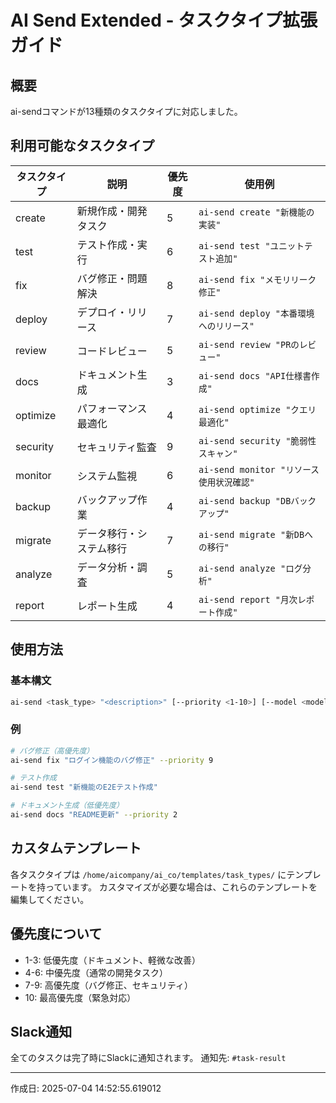 # AI Send Extended - タスクタイプ拡張ガイド

## 概要
ai-sendコマンドが13種類のタスクタイプに対応しました。

## 利用可能なタスクタイプ

| タスクタイプ | 説明 | 優先度 | 使用例 |
|------------|------|--------|--------|
| create | 新規作成・開発タスク | 5 | `ai-send create "新機能の実装"` |
| test | テスト作成・実行 | 6 | `ai-send test "ユニットテスト追加"` |
| fix | バグ修正・問題解決 | 8 | `ai-send fix "メモリリーク修正"` |
| deploy | デプロイ・リリース | 7 | `ai-send deploy "本番環境へのリリース"` |
| review | コードレビュー | 5 | `ai-send review "PRのレビュー"` |
| docs | ドキュメント生成 | 3 | `ai-send docs "API仕様書作成"` |
| optimize | パフォーマンス最適化 | 4 | `ai-send optimize "クエリ最適化"` |
| security | セキュリティ監査 | 9 | `ai-send security "脆弱性スキャン"` |
| monitor | システム監視 | 6 | `ai-send monitor "リソース使用状況確認"` |
| backup | バックアップ作業 | 4 | `ai-send backup "DBバックアップ"` |
| migrate | データ移行・システム移行 | 7 | `ai-send migrate "新DBへの移行"` |
| analyze | データ分析・調査 | 5 | `ai-send analyze "ログ分析"` |
| report | レポート生成 | 4 | `ai-send report "月次レポート作成"` |

## 使用方法

### 基本構文
```bash
ai-send <task_type> "<description>" [--priority <1-10>] [--model <model_name>]
```

### 例
```bash
# バグ修正（高優先度）
ai-send fix "ログイン機能のバグ修正" --priority 9

# テスト作成
ai-send test "新機能のE2Eテスト作成"

# ドキュメント生成（低優先度）
ai-send docs "README更新" --priority 2
```

## カスタムテンプレート

各タスクタイプは `/home/aicompany/ai_co/templates/task_types/` にテンプレートを持っています。
カスタマイズが必要な場合は、これらのテンプレートを編集してください。

## 優先度について

- 1-3: 低優先度（ドキュメント、軽微な改善）
- 4-6: 中優先度（通常の開発タスク）
- 7-9: 高優先度（バグ修正、セキュリティ）
- 10: 最高優先度（緊急対応）

## Slack通知

全てのタスクは完了時にSlackに通知されます。
通知先: `#task-result`

---
作成日: 2025-07-04 14:52:55.619012